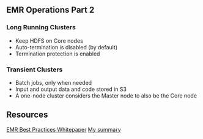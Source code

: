 ## EMR Operations Part 2

### Long Running Clusters

* Keep HDFS on Core nodes
* Auto-termination is disabled (by default)
* Termination protection is enabled

### Transient Clusters

* Batch jobs, only when needed
* Input and output data and code stored in S3
* A one-node cluster considers the Master node to also be the Core node

## Resources
[EMR Best Practices Whitepaper](https://d0.awsstatic.com/whitepapers/aws-amazon-emr-best-practices.pdf) [My summary](../Additional_Reading/EMR_Best_Practices.md)
